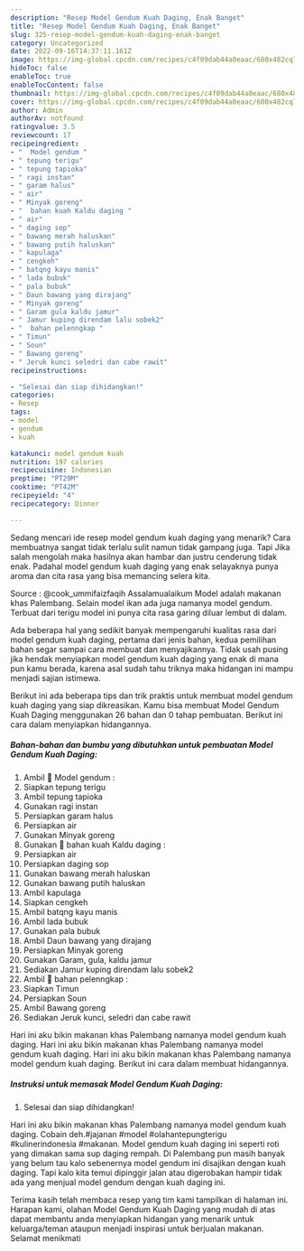 ```yaml
---
description: "Resep Model Gendum Kuah Daging, Enak Banget"
title: "Resep Model Gendum Kuah Daging, Enak Banget"
slug: 325-resep-model-gendum-kuah-daging-enak-banget
category: Uncategorized
date: 2022-09-16T14:37:11.161Z
image: https://img-global.cpcdn.com/recipes/c4f09dab44a0eaac/680x482cq70/model-gendum-kuah-daging-foto-resep-utama.jpg
hideToc: false
enableToc: true
enableTocContent: false
thumbnail: https://img-global.cpcdn.com/recipes/c4f09dab44a0eaac/680x482cq70/model-gendum-kuah-daging-foto-resep-utama.jpg
cover: https://img-global.cpcdn.com/recipes/c4f09dab44a0eaac/680x482cq70/model-gendum-kuah-daging-foto-resep-utama.jpg
author: Admin
authorAv: notfound
ratingvalue: 3.5
reviewcount: 17
recipeingredient:
- "  Model gendum "
- " tepung terigu"
- " tepung tapioka"
- " ragi instan"
- " garam halus"
- " air"
- " Minyak goreng"
- "  bahan kuah Kaldu daging "
- " air"
- " daging sop"
- " bawang merah haluskan"
- " bawang putih haluskan"
- " kapulaga"
- " cengkeh"
- " batqng kayu manis"
- " lada bubuk"
- " pala bubuk"
- " Daun bawang yang dirajang"
- " Minyak goreng"
- " Garam gula kaldu jamur"
- " Jamur kuping direndam lalu sobek2"
- "  bahan pelenngkap "
- " Timun"
- " Soun"
- " Bawang goreng"
- " Jeruk kunci seledri dan cabe rawit"
recipeinstructions:

- "Selesai dan siap dihidangkan!"
categories:
- Resep
tags:
- model
- gendum
- kuah

katakunci: model gendum kuah 
nutrition: 197 calories
recipecuisine: Indonesian
preptime: "PT29M"
cooktime: "PT42M"
recipeyield: "4"
recipecategory: Dinner

---
```



Sedang mencari ide resep model gendum kuah daging yang menarik? Cara membuatnya sangat tidak terlalu sulit namun tidak gampang juga. Tapi Jika salah mengolah maka hasilnya akan hambar dan justru cenderung tidak enak. Padahal model gendum kuah daging yang enak selayaknya punya aroma dan cita rasa yang bisa memancing selera kita.


Source : @cook_ummifaizfaqih Assalamualaikum Model adalah makanan khas Palembang. Selain model ikan ada juga namanya model gendum. Terbuat dari terigu model ini punya cita rasa garing diluar lembut di dalam.

Ada beberapa hal yang sedikit banyak mempengaruhi kualitas rasa dari model gendum kuah daging, pertama dari jenis bahan, kedua pemilihan bahan segar sampai cara membuat dan menyajikannya. Tidak usah pusing jika hendak menyiapkan model gendum kuah daging yang enak di mana pun kamu berada, karena asal sudah tahu triknya maka hidangan ini mampu menjadi sajian istimewa.


Berikut ini ada beberapa tips dan trik praktis untuk membuat model gendum kuah daging yang siap dikreasikan. Kamu bisa membuat Model Gendum Kuah Daging menggunakan 26 bahan dan 0 tahap pembuatan. Berikut ini cara dalam menyiapkan hidangannya.

<!--inarticleads1-->

##### Bahan-bahan dan bumbu yang dibutuhkan untuk pembuatan Model Gendum Kuah Daging:

1. Ambil  🍬 Model gendum :
1. Siapkan  tepung terigu
1. Ambil  tepung tapioka
1. Gunakan  ragi instan
1. Persiapkan  garam halus
1. Persiapkan  air
1. Gunakan  Minyak goreng
1. Gunakan  🧅 bahan kuah Kaldu daging :
1. Persiapkan  air
1. Persiapkan  daging sop
1. Gunakan  bawang merah haluskan
1. Gunakan  bawang putih haluskan
1. Ambil  kapulaga
1. Siapkan  cengkeh
1. Ambil  batqng kayu manis
1. Ambil  lada bubuk
1. Gunakan  pala bubuk
1. Ambil  Daun bawang yang dirajang
1. Persiapkan  Minyak goreng
1. Gunakan  Garam, gula, kaldu jamur
1. Sediakan  Jamur kuping direndam lalu sobek2
1. Ambil  🧄 bahan pelenngkap :
1. Siapkan  Timun
1. Persiapkan  Soun
1. Ambil  Bawang goreng
1. Sediakan  Jeruk kunci, seledri dan cabe rawit


Hari ini aku bikin makanan khas Palembang namanya model gendum kuah daging. Hari ini aku bikin makanan khas Palembang namanya model gendum kuah daging. Hari ini aku bikin makanan khas Palembang namanya model gendum kuah daging. Berikut ini cara dalam membuat hidangannya. 

<!--inarticleads2-->

##### Instruksi untuk memasak Model Gendum Kuah Daging:


1. Selesai dan siap dihidangkan!

Hari ini aku bikin makanan khas Palembang namanya model gendum kuah daging. Cobain deh.#jajanan #model #olahantepungterigu #kulinerindonesia #makanan. Model gendum kuah daging ini seperti roti yang dimakan sama sup daging rempah. Di Palembang pun masih banyak yang belum tau kalo sebenernya model gendum ini disajikan dengan kuah daging. Tapi kalo kita temui dipinggir jalan atau digerobakan hampir tidak ada yang menjual model gendum dengan kuah daging ini. 

Terima kasih telah membaca resep yang tim kami tampilkan di halaman ini. Harapan kami, olahan Model Gendum Kuah Daging yang mudah di atas dapat membantu anda menyiapkan hidangan yang menarik untuk keluarga/teman ataupun menjadi inspirasi untuk berjualan makanan. Selamat menikmati
